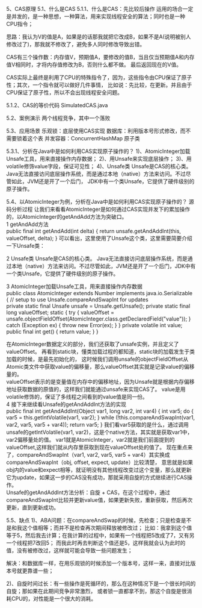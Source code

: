 5、CAS原理
5.1、什么是CAS
5.1.1、什么是CAS：先比较后操作
运用的场合一定是并发的，是一种思想，一种算法，用来实现线程安全的算法；同时也是一种CPU指令；

思路：我认为V的值是A，如果是的话那我就把它改成B，如果不是A(说明被别人修改过了)，那我就不修改了，避免多人同时修改导致出错。

CAS有三个操作数：内存值V，预期值A，要修改的值B，当且仅当预期值A和内存值V相同时，才将内存值修改为B，否则什么都不做。
最后返回现在的V值。

CAS实际上最终是利用了CPU的特殊指令了，因为，这些指令由CPU保证了原子性；其次，一个指令就可以做好几件事情，
比如说：先比较，在更新。并且由于CPU保证了原子性，所以不会出现线程安全问题。

5.1.2、CAS的等价代码
SimulatedCAS.java

5.2、案例演示
两个线程竞争，其中一个落败

5.3、应用场景
乐观锁：底层使用CAS实现
数据库：利用版本号形式修改，而不需要锁着这个表
并发容器：ConcurrentHashMap
原子类

5.3.1、分析在Java中是如何利用CAS实现原子操作的？
1)、AtomicInteger加载Unsafe工具，用来直接操作内存数据；
2)、用Unsafe来实现底层操作；
3)、用volatile修饰value字段，保证可见性；
4)、Unsafe类 Unsafe是CAS的核心类。Java无法直接访问底层操作系统，而是通过本地（native）方法来访问。不过尽管如此，JVM还是开了一个后门，
JDK中有一个类Unsafe，它提供了硬件级别的原子操作。  

5.4、以AtomicInteger为例，分析在Java中是如何利用CAS实现原子操作的？
源码分析过程 让我们来看看AtomicInteger是如何通过CAS实现并发下的累加操作的，以AtomicInteger的getAndAdd方法为突破口。  
1 getAndAdd方法  
public final int getAndAdd(int delta) {
    return unsafe.getAndAddInt(this, valueOffset, delta);
}
可以看出，这里使用了Unsafe这个类，这里需要简要介绍一下Unsafe类：  

2 Unsafe类 Unsafe是CAS的核心类。
Java无法直接访问底层操作系统，而是通过本地（native）方法来访问。不过尽管如此，JVM还是开了一个后门，JDK中有一个类Unsafe，它提供了硬件级别的原子操作。  

3 AtomicInteger加载Unsafe工具，用来直接操作内存数据  
public class AtomicInteger extends Number implements java.io.Serializable {
    // setup to use Unsafe.compareAndSwapInt for updates     
    private static final Unsafe unsafe = Unsafe.getUnsafe();
    private static final long valueOffset;
    static {
        try {
            valueOffset = unsafe.objectFieldOffset(AtomicInteger.class.getDeclaredField("value"));
        } catch (Exception ex) {
            throw new Error(ex);
        }
    }
    private volatile int value;
    public final int get() {
        return value;
    }
} 

在AtomicInteger数据定义的部分，我们还获取了unsafe实例，并且定义了valueOffset。
再看到static块，懂类加载过程的都知道，static块的加载发生于类加载的时候，是最先初始化的，
这时候我们调用unsafe的objectFieldOffset从Atomic类文件中获取value的偏移量，那么valueOffset其实就是记录value的偏移量的。  
valueOffset表示的是变量值在内存中的偏移地址，因为Unsafe就是根据内存偏移地址获取数据的原值的，这样我们就能通过unsafe来实现CAS了。
value是用volatile修饰的，保证了多线程之间看到的value值是同一份。  
4 接下来继续看Unsafe的getAndAddInt方法的实现  
public final int getAndAddInt(Object var1, long var2, int var4) {
    int var5;
    do {
       var5 = this.getIntVolatile(var1, var2);
    } while (!this.compareAndSwapInt(var1, var2, var5, var5 + var4));
    return var5;
} 
我们看var5获取的是什么，通过调用unsafe的getIntVolatile(var1, var2)，这是个native方法，其实就是获取var1中，var2偏移量处的值。
var1就是AtomicInteger，var2就是我们前面提到的valueOffset,这样我们就从内存里获取到现在valueOffset处的值了。 
现在重点来了，compareAndSwapInt（var1, var2, var5, var5 + var4）其实换成compareAndSwapInt（obj, offset, expect, update）比较清楚，
意思就是如果obj内的value和expect相等，就证明没有其他线程改变过这个变量，那么就更新它为update，如果这一步的CAS没有成功，那就采用自旋的方式继续进行CAS操作。  
Unsafe的getAndAddInt方法分析：自旋 + CAS，在这个过程中，通过compareAndSwapInt比较并更新value值，如果更新失败，重新获取，然后再次更新，直到更新成功。

5.5、缺点
1)、ABA问题：在compareAndSwap的时候，先检查；只是检查是不是和我这个值相等；而并不是检查再次期间释放被修改过；
比如：我拿到这个值等于5，然后我去计算；在我计算的过程中，如果有一个线程把5改成了7，又有另一个线程把7改回5；
而我此时再去判断这个值还是5，这样我就会认为此时的值，没有被修改过，这样就可能会导致一些问题发生；

解决：和数据库一样，在用乐观锁的时候添加一个版本号，这样一来，直接对比版本号就更靠谱一些；

2)、自旋时间过长：有一些操作是死循环的，那么在这种情况下是一个很长时间的自旋；那如果在此期间竞争非常激烈，
或者锁一直都拿不到，那这个自旋是很消耗CPU的，对性能是一个很大的消耗。